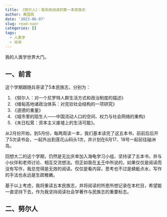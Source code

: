 ```yaml
---
title: 《努尔人》：我系统阅读的第一本民族志
author: 黄国政
date: '2023-06-07'
slug: read-nuer
categories: []
tags:
  - 人类学
  - 阅读
---
```


我的人类学世界大门。

<!--more-->

## 一、前言

这个学期跟随兵哥读了5本民族志，分别为：
1. 《努尔人：对一个尼罗特人群生活方式和政治制度的描述》
2. 《缅甸高地诸政治体系：对克钦社会结构的一项研究》
3. 《道德的重量》
4. 《城市里的陌生人——中国流动人口的空间、权力与社会网络的重构》
5. 《末日松茸：资本主义废墟上的生活可能》。

从2月份开始，到5月份，每两周读一本，我们基本读完了这五本书，前前后后开了5次读书会，一起外出到莲花山码头1次，并计划在6月17、18号一起前往硇洲岛。

回想大二的这个学期，仍然是无比庆幸加入海龟学习小组，坚持读了五本书，并与小伙伴和老师讨论、相互交流想法。但正如我在[关于](https://guozheng.netlify.app/about/)中所说的，如果仅仅是阅读而没有写作，我总觉得是无效的阅读。仅仅是看内容，思考也不过是蜻蜓点水，写作的手法也永远是生疏稚嫩。

基于以上考虑，我将重读五本民族志，并将阅读的所思所想记录在本栏目，希望能一直坚持下去，作为我坚持阅读社会学著作与民族志的重要标志。

## 二、努尔人